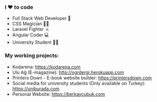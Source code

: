 ### I ❤ to code

- Full Stack Web Developer 🎒
- CSS Magician 🧙‍♂️
- Laravel Fighter ⚔ 
- Angular Coder 💻
- University Student 👨‍🎓

### My working projects:

- Kodarena: https://kodarena.com
- Ulu Ağ (E-magazine): http://ogrdergi.herokuapp.com
- Printers Down - E-book website builder: https://printersdown.com
- Social media for university students (Only available on Turkey): https://uniburada.com
- Personal Website: https://berkaycubuk.com
